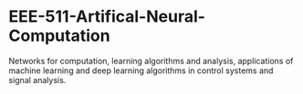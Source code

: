 # EEE-511-Artifical-Neural-Computation
Networks for computation, learning algorithms and analysis, applications of machine learning and deep learning algorithms in control systems and signal analysis. 
